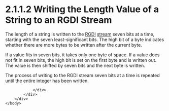 <html dir="LTR" xmlns:mshelp="http://msdn.microsoft.com/mshelp" xmlns:ddue="http://ddue.schemas.microsoft.com/authoring/2003/5" xmlns:xlink="http://www.w3.org/1999/xlink" xmlns:tool="http://www.microsoft.com/tooltip">
    <head>
        <meta http-equiv="Content-Type" content="text/html; CHARSET=utf-8"></meta>
        <meta name="save" content="history"></meta>
        <title>2.1.1.2 Writing the Length Value of a String to an RGDI Stream</title>
        <xml>
            <mshelp:toctitle title="2.1.1.2 Writing the Length Value of a String to an RGDI Stream"></mshelp:toctitle>
            <mshelp:rltitle title="[MS-RGDI]: Writing the Length Value of a String to an RGDI Stream"></mshelp:rltitle>
            <mshelp:keyword index="A" term="da5f952f-e81e-42d2-a776-e545ef5ebd86"></mshelp:keyword>
            <mshelp:attr name="DCSext.ContentType" value="open specification"></mshelp:attr>
            <mshelp:attr name="AssetID" value="da5f952f-e81e-42d2-a776-e545ef5ebd86"></mshelp:attr>
            <mshelp:attr name="TopicType" value="kbRef"></mshelp:attr>
            <mshelp:attr name="DCSext.Title" value="[MS-RGDI]: Writing the Length Value of a String to an RGDI Stream" />
        </xml>
    </head>
    <body>
        <div id="header">
            <h1 class="heading">2.1.1.2 Writing the Length Value of a String to an RGDI Stream</h1>
        </div>
        <div id="mainSection">
            <div id="mainBody">
                <div id="allHistory" class="saveHistory"></div>
                <div id="sectionSection0" class="section" name="collapseableSection">
                    

<p>The length of a string is written to the <a href="557e6223-9107-4be3-9f7c-b83beb5d16fc.html#gt_3b4b2dcd-d68b-47da-9487-52e52fc60057">RGDI</a> <a href="557e6223-9107-4be3-9f7c-b83beb5d16fc.html#gt_f3529cd8-50da-4f36-aa0b-66af455edbb6">stream</a> seven bits at a
time, starting with the seven least-significant bits. The high bit of a byte
indicates whether there are more bytes to be written after the current byte.</p>

<p>If a value fits in seven bits, it takes only one byte of
space. If a value does not fit in seven bits, the high bit is set on the first
byte and is written out. The value is then shifted by seven bits and the next
byte is written. </p>

<p>The process of writing to the RGDI stream seven bits at a
time is repeated until the entire integer has been written.</p>


                </div>
            </div>
        </div>
    </body>
</html>